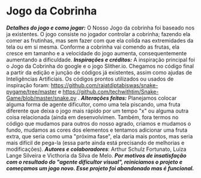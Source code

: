 # Jogo da Cobrinha
_**Detalhes do jogo e como jogar:**_ O Nosso Jogo da cobrinha foi baseado nos ja existentes. O jogo consiste no jogador controlar a cobrinha; fazendo ela comer as frutinhas, mas sem fazer com que ela colida nas extremidades da tela ou em si mesma. Conforme a cobrinha vai comendo as frutas, ela cresce em tamanho e a velocidade do jogo aumenta, consequentemente aumentando a dificuldade. 
_**Inspirações e créditos:**_ A inspiração principal foi o Jogo da Cobrinha do google e o jogo Slither.io. Chegamos no código final a partir da edição e junção de códigos já existentes, assim como ajudas de Inteligências Artificiais. Os códigos prontos utilizados ou usados de inspiração foram: https://github.com/rajatdiptabiswas/snake-pygame/tree/master e https://github.com/techwithtim/Snake-Game/blob/master/snake.py .
_**Alterações feitas:**_ Planejamos colocar alguma forma de agente dificultor, como uma tela piscando, uma fruta diferente que deixa o jogo mais rápido por um tempo "x" ou alguma outra coisa relacionada (ainda em desenvolvimen. Também, fora termos no código que mudamos para outros do nosso agrado, criamos e mudamos o fundo, mudamos as cores dos elementos e tentamos adicionar uma fruta extra, que seria como uma "próxima fase", ela daria mais pontos, mas seria mais difícil de pega-la (essa parte ainda está precisando de melhorias e modificações).
_**Autores e colaboradores**_: Arthur Schulz Fortunato, Luíza Lange Silveira e Victhoria da Silva de Melo. 
_**Por motivos de insatisfação com o resultado do "agente dificultor visual", reiniciamos o projeto e começamos um jogo novo. Esse projeto foi abandonado mas é funcional.**_
